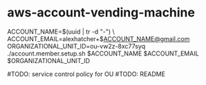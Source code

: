 # aws-account-vending-machine



ACCOUNT_NAME=$(uuid | tr -d "-") \
ACCOUNT_EMAIL=alexhatcher+$ACCOUNT_NAME@gmail.com \
ORGANIZATIONAL_UNIT_ID=ou-vw2z-8xc77syq \
./account.member.setup.sh $ACCOUNT_NAME $ACCOUNT_EMAIL $ORGANIZATIONAL_UNIT_ID



#TODO: 
service control policy for OU
#TODO: 
README
